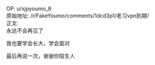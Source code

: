 
OP: u/xjpyoumo_8  
原始地址: /r/FakeYoumo/comments/1dcd3p1/老习vpn到期/  
正文:  
永远不会再见了

我也要学会长大，学会面对

最后再说一次，谢谢你陌生人
